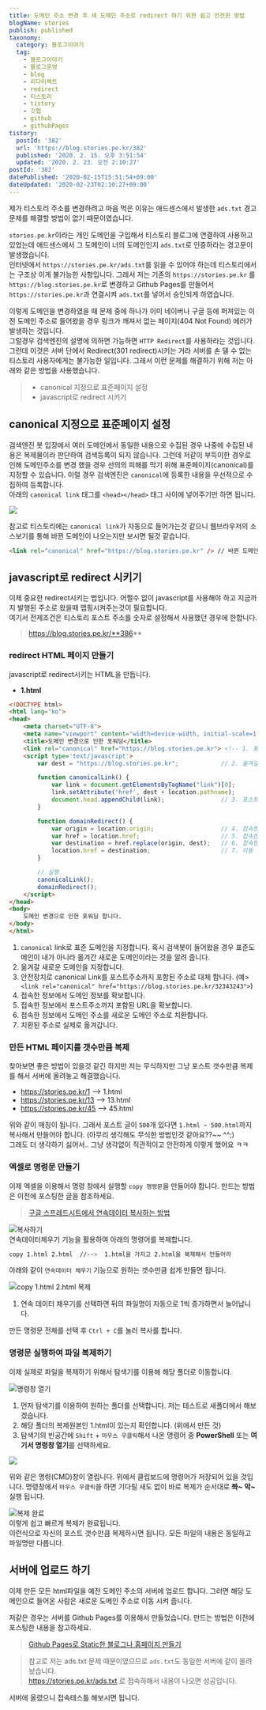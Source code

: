 ```yaml
---
title: 도메인 주소 변경 후 새 도메인 주소로 redirect 하기 위한 쉽고 안전한 방법
blogName: stories
publish: published
taxonomy:
  category: 블로그이야기
  tag:
    - 블로그이야기
    - 블로그운영
    - blog
    - 리다이렉트
    - redirect
    - 티스토리
    - tistory
    - 깃헙
    - github
    - githubPages
tistory:
  postId: '382'
  url: 'https://blog.stories.pe.kr/382'
  published: '2020. 2. 15. 오후 3:51:54'
  updated: '2020. 2. 23. 오전 2:10:27'
postId: '382'
datePublished: '2020-02-15T15:51:54+09:00'
dateUpdated: '2020-02-23T02:10:27+09:00'
---
```





제가 티스토리 주소를 변경하려고 마음 먹은 이유는 애드센스에서 발생한 `ads.txt` 경고 문제를 해결할 방법이 없기 때문이였습니다. 

`stories.pe.kr`이라는 개인 도메인을 구입해서 티스토리 블로그에 연결하여 사용하고 있었는데 애드센스에서 그 도메인이 너의 도메인인지 `ads.txt`로 인증하라는 경고문이 발생했습니다.  
인터넷에서 `https://stories.pe.kr/ads.txt`를 읽을 수 있어야 하는데 티스토리에서는 구조상 이게 불가능한 사항입니다. 그레서 저는 기존의 `https://stories.pe.kr` 를 `https://blog.stories.pe.kr`로 변경하고 Github Pages를 만들어서 `https://stories.pe.kr`과 연결시켜 `ads.txt`를 넣어서 승인되게 하였습니다. 

이렇게 도메인을 변경하였을 때 문제 중에 하나가 이미 네이버나 구글 등에 퍼져있는 이전 도메인 주소로 들어왔을 경우 링크가 깨져서 없는 페이지(404 Not Found) 에러가 발생하는 것입니다.  
그럴경우 검색엔진의 설명에 의하면 가능하면 `HTTP Redirect`를 사용하라는 것입니다. 그런데 이것은 서버 단에서 Redirect(301 redirect)시키는 거라 서버를 손 댈 수 없는 티스토리 사용자에게는 불가능한 일입니다. 
그래서 이런 문제를 해결하기 위해 저는 아래와 같은 방법을 사용했습니다.   

> - canonical 지정으로 표준페이지 설정
> - javascript로 redirect 시키기


## canonical 지정으로 표준페이지 설정  
검색엔진 봇 입장에서 여러 도메인에서 동일한 내용으로 수집된 경우 나중에 수집된 내용은 복제물이라 판단하여 검색등록이 되지 않습니다. 그런데 저같이 부득이한 경우로 인해 도메인주소를 변경 했을 경우 선의의 피해를 막기 위해 표준페이지(canonical)를 지정할 수 있습니다. 이럴 경우 검색엔진은 `canonical`에 등록한 내용을 우선적으로 수집하여 등록합니다.  
아래의 `canonical link` 태그를 `<head></head>` 태그 사이에 넣어주기만 하면 됩니다.  

![](images/2020-02-22-14-59-12.png)  

참고로 티스토리에는 `canonical link`가 자동으로 들어가는것 같으니 웹브라우저의 소스보기를 통해 바뀐 도메인이 나오는지만 보시면 될것 같습니다.  

```html
<link rel="canonical" href="https://blog.stories.pe.kr" /> // 바뀐 도메인 주소로 설정
```

## javascript로 redirect 시키기  
이제 중요한 redirect시키는 법입니다. 어쩔수 없이 javascript를 사용해야 하고 지금까지 발행된 주소로 왔을때 맵핑시켜주는것이 필요합니다.   
여기서 전제조건은 티스토리 포스트 주소를 숫자로 설정해서 사용했던 경우에 한합니다.  

> https://blog.stories.pe.kr/**386**

### redirect HTML 페이지 만들기   
javascript로 redirect시키는 HTML을 만듭니다.   

- **1.html**  


```html
<!DOCTYPE html>
<html lang="ko">
<head>
    <meta charset="UTF-8">
    <meta name="viewport" content="width=device-width, initial-scale=1.0">
    <title>도메인 변경으로 인한 포워딩</title>
    <link rel="canonical" href="https://blog.stories.pe.kr"> <!-- 1. 표준 도메인지정 -->
    <script type='text/javascript'>
        var dest = "https://blog.stories.pe.kr";            // 2. 옮겨갈 새로운 도메인 지정

        function canonicalLink() {
            var link = document.getElementsByTagName("link")[0];
            link.setAttribute('href', dest + location.pathname);
            document.head.appendChild(link);                // 3. 포스트 주소가 포함된 canonical을 지정함
        }

        function domainRedirect() {   
            var origin = location.origin;                   // 4. 접속한 정보에서 도메인정보를 확보
            var href = location.href;                       // 5. 접속한 정보에서 도메인이 포함된 포스트 주소를 확보
            var destination = href.replace(origin, dest);   // 6. 접속한 도메인정보를 옮겨갈 새로운 도메인 주소로 치환
            location.href = destination;                    // 7. 이동
        }

        // 실행 
        canonicalLink();
        domainRedirect();
    </script>
</head>
<body>
    도메인 변경으로 인한 포워딩 합니다.
</body>
</html>
```


1. `canonical` link로 표준 도메인을 지정합니다. 혹시 검색봇이 들어왔을 경우 표준도메인이 내가 아니라 옮겨간 새로운 도메인이라는 것을 알려 줍니다.   
2. 옮겨갈 새로운 도메인을 지정합니다.   
3. 안전장치로 canonical Link를 포스트주소까지 포함된 주소로 대체 합니다. (예> `<link rel="canonical" href="https://blog.stories.pe.kr/32343243">`)
4. 접속한 정보에서 도메인 정보를 확보합니다. 
5. 접속한 정보에서 포스트주소까지 포함된 URL을 확보합니다.  
6. 접속한 정보에서 도메인 주소를 새로운 도메인 주소로 치환합니다. 
7. 치환된 주소로 실제로 옮겨갑니다. 


### 만든 HTML 페이지를 갯수만큼 복제   
찾아보면 좋은 방법이 있을것 같긴 하지만 저는 무식하지만 그냥 포스트 갯수만큼 복제를 해서 서버에 올려놓고 해결했습니다.  

- https://stories.pe.kr/1   --> 1.html
- https://stories.pe.kr/13  --> 13.html
- https://stories.pe.kr/45  --> 45.html

위와 같이 매칭이 됩니다. 그래서 포스트 글이 `500`개 있다면 `1.html ~ 500.html`까지 복사해서 만들어야 합니다. (아무리 생각해도 무식한 방법인것 같아요??~~ ^^;)  
그래도 더 생각하기 싫어서.. 그냥 생각없이 직관적이고 안전하게 이렇게 했어요 ㅋㅋ 

### 엑셀로 명령문 만들기  
이제 엑셀을 이용해서 명령 창에서 실행할 `copy 명령문`을 만들어야 합니다. 만드는 방법은 이전에 포스팅한 글을 참조하세요.  

>  [구글 스프레드시트에서 연속데이터 복사하는 방법](https://ux.stories.pe.kr/109)

![복사하기](images/2020-02-22-16-32-14.png)   
연속데이터체우기 기능을 활용하여 아래의 명령어를 복제합니다.  

```bash
copy 1.html 2.html  //-->  1.html을 가지고 2.html을 복제해서 만들어라
```

아래와 같이 `연속데이터 체우기` 기능으로 원하는 갯수만큼 쉽게 만들면 됩니다.   

![copy 1.html 2.html 복제](images/2020-02-22-16-37-45.png)   

1. 연속 데이터 채우기를 선택하면 뒤의 파일명이 자동으로 1씩 증가하면서 늘어납니다.  

만든 명령문 전체를 선택 후 `Ctrl + C`를 눌러 복사를 합니다.  

### 명령문 실행하여 파일 복제하기   

이제 실제로 파일을 복제하기 위해서 탐색기를 이용해 해당 폴더로 이동합니다.   

![명령창 열기](images/2020-02-22-16-49-22.png)   
1. 먼저 탐색기를 이용하여 원하는 폴더를 선택합니다. 저는 테스트로 새폴더에서 해보겠습니다.  
2. 해당 폴더의 복제원본인 1.html이 있는지 확인합니다. (위에서 만든 것)
3. 탐색기의 빈공간에 `Shift` + `마우스 우클릭`해서 나온 명령어 중 **PowerShell** 또는 **여기서 명령창 열기**를 선택하세요.  


![](images/2020-02-22-16-53-48.png)  

위와 같은 명령(CMD)창이 열립니다. 
위에서 클립보드에 명령어가 저장되어 있을 것입니다. 
명령창에서 `마우스 우클릭`을 하면 기다릴 새도 없이 바로 복제가 순서대로 **쫘~ 악~** 실행 됩니다.   

![복제 완료](images/2020-02-22-16-57-23.png)  
이렇게 쉽고 빠르게 복제가 완료됩니다.  
이런식으로 자신의 포스트 갯수만큼 복제하시면 됩니다. 
모든 파일의 내용은 동일하고 파일명만 다릅니다.  


## 서버에 업로드 하기 
이제 만든 모든 html파일을 예전 도메인 주소의 서버에 업로드 합니다. 그러면 해당 도메인으로 들어온 사람은 새로운 도메인 주소로 이동 시켜 줍니다.  

저같은 경우는 서버를 Github Pages를 이용해서 만들었습니다. 만드는 방법은 이전에 포스팅한 내용을 참고하세요.  

> [Github Pages로 Static한 블로그나 홈페이지 만들기](https://blog.stories.pe.kr/380)  

> 참고로 저는 ads.txt 문제 때문이였으므로 `ads.txt`도 동일한 서버에 같이 올려놨습니다.   
> https://stories.pe.kr/ads.txt 로 접속하해서 내용이 나오면 성공입니다.  

서버에 올렸으니 접속테스틀 해보시면 됩니다.  




